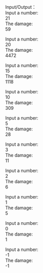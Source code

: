 Input/Output：  
Input a number:  
21  
The damage:  
59  

Input a number:  
20  
The damage:  
4472  
  
Input a number:  
15  
The damage:  
1118  
  
Input a number:  
10  
The damage:  
309  
  
Input a number:  
5  
The damage:  
28    
  
Input a number:  
3  
The damage:  
11  
  
Input a number:  
2  
The damage:  
6  
  
Input a number:  
1  
The damage:  
5  

Input a number:  
0  
The damage:  
1  
  
Input a number:  
-1  
The damage:  
-1  
  
